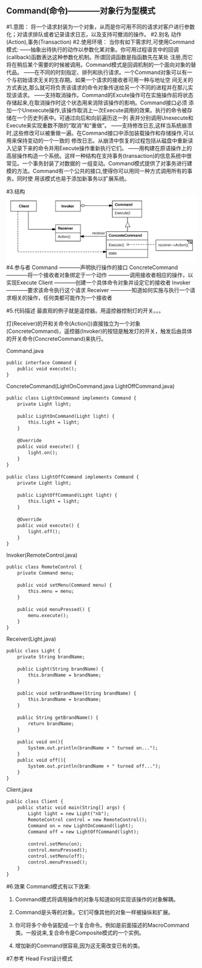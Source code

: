 Command(命令)————对象行为型模式
----------
#1.意图：
将一个请求封装为一个对象，从而是你可用不同的请求对客户进行参数化；对请求排队或者记录请求日志，以及支持可撤消的操作。
#2.别名
动作(Action),事务(Transaction)
#2.使用环境：
    当你有如下需求时,可使用Command模式:
    ——抽象出待执行的动作以参数化某对象。你可用过程语言中的回调(callback)函数表达这种参数化机制。所谓回调函数是指函数先在某处
        注册,而它将在稍后某个需要的时候被调用。Command模式是回调机制的一个面向对象的替代品。
    ——在不同的时刻指定、排列和执行请求。一个Command对象可以有一个与初始请求无关的生存期。如果一个请求的接收者可用一种与地址空
        间无关的方式表达,那么就可将负责该请求的命令对象传送给另一个不同的进程并在那儿实现该请求。
    ——支持取消操作。Command的Excute操作可在实施操作前将状态存储起来,在取消操作时这个状态用来消除该操作的影响。Command接口必须
        添加一个Unexecute操作,该操作取消上一次Execute调用的效果。执行的命令被存储在一个历史列表中。可通过向后和向前遍历这一列
        表并分别调用Unexecute和Execute来实现重数不限的“取消”和“重做”。
    ——支持修改日志,这样当系统崩溃时,这些修改可以被重做一遍。在Command接口中添加装载操作和存储操作,可以用来保持变动的一个一致的
        修改日志。从崩溃中恢复的过程包括从磁盘中重新读入记录下来的命令并用Execute操作重新执行它们。
    ——用构建在原语操作上的高层操作构造一个系统。这样一种结构在支持事务(transaction)的信息系统中很常见。一个事务封装了对数据的
        一组变动。Command模式提供了对事务进行建模的方法。Command有一个公共的接口,使得你可以用同一种方式调用所有的事务。同时使
        用该模式也易于添加新事务以扩展系统。
    
#3.结构
![github](https://github.com/IceDcap/Gof-DesignPatterns/blob/master/uml/Command.JPG "Command")
#4.参与者
    Command
        ————声明执行操作的接口
    ConcreteCommand
        ————将一个接收者对象绑定于一个动作
        ————调用接收者相应的操作，以实现Execute
    Client
        ————创建一个具体命令对象并设定它的接收者
    Invoker
        ————要求该命令执行这个请求
    Receiver
        ————知道如何实施与执行一个请求相关的操作，任何类都可能作为一个接收者

#5.代码描述
最直观的例子就是遥控器。用遥控器控制灯的开关。。。

灯(Receiver)的开和关命令(Action())直接独立为一个对象(ConcreteCommand)，遥控器(Invoker)的按钮是触发灯的开关，触发后由具体
的开关命令(ConcreteCommand)来执行。

Command.java
    
    public interface Command {
        public void execute();
    }
    
ConcreteCommand(LightOnCommand.java LightOffCommand.java)

    public class LightOnCommand implements Command {
        private Light light;
    
        public LightOnCommand(Light light) {
            this.light = light;
        }
    
        @Override
        public void execute() {
            light.on();
        }
    }
    
    public class LightOffCommand implements Command {
        private Light light;
    
        public LightOffCommand(Light light) {
            this.light = light;
        }
    
        @Override
        public void execute() {
            light.off();
        }
    }
    
Invoker(RemoteControl.java)

    public class RemoteControl {
        private Command menu;
    
        public void setMenu(Command menu) {
            this.menu = menu;
        }
    
        public void menuPressed() {
            menu.execute();
        }
    }
    
Receiver(Light.java)

    public class Light {
        private String brandName;
    
        public Light(String brandName) {
            this.brandName = brandName;
        }
    
        public void setBrandName(String brandName) {
            this.brandName = brandName;
        }
    
        public String getBrandName() {
            return brandName;
        }
    
        public void on(){
            System.out.println(brandName + " turned on...");
        }
        public void off(){
            System.out.println(brandName + " turned off...");
        }
    }

Client.java

    public class Client {
        public static void main(String[] args) {
            Light light = new Light("nb");
            RemoteControl control = new RemoteControl();
            Command on = new LightOnCommand(light);
            Command off = new LightOffCommand(light);
    
            control.setMenu(on);
            control.menuPressed();
            control.setMenu(off);
            control.menuPressed();
        }
    }

    
#6.效果
Command模式有以下效果:

1) Command模式将调用操作的对象与知道如何实现该操作的对象解耦。 

2) Command是头等的对象。它们可像其他的对象一样被操纵和扩展。

3) 你可将多个命令装配成一个复合命令。例如是前面描述的MacroCommand类。一般说来,复合命令是Composite模式的一个实例。

4) 增加新的Command很容易,因为这无需改变已有的类。

#7.参考
Head First设计模式